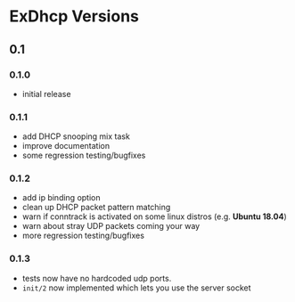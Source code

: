 # ExDhcp Versions

## 0.1

### 0.1.0

- initial release

### 0.1.1

- add DHCP snooping mix task
- improve documentation
- some regression testing/bugfixes

### 0.1.2

- add ip binding option
- clean up DHCP packet pattern matching
- warn if conntrack is activated on some linux distros (e.g. **Ubuntu 18.04**)
- warn about stray UDP packets coming your way
- more regression testing/bugfixes

### 0.1.3

- tests now have no hardcoded udp ports.
- `init/2` now implemented which lets you use the server socket

